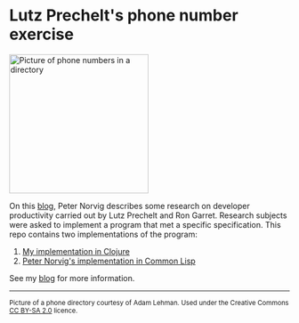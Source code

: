 # Lutz Prechelt's phone number exercise 

<img src="https://static.wixstatic.com/media/3466eb_8fc176601fa84e33ab8c829dfc532885~mv2.jpg/v1/fill/w_454,h_341,fp_0.50_0.50,q_90/3466eb_8fc176601fa84e33ab8c829dfc532885~mv2.webp" alt="Picture of phone numbers in a directory" width="250"/>


On this [blog](https://norvig.com/java-lisp.html), Peter Norvig describes some research on developer productivity carried out by Lutz Prechelt and Ron Garret. Research subjects were asked to implement a program that met a specific specification. This repo contains two implementations of the program:


1. [My implementation in Clojure](https://github.com/rachbowyer/lutz-prechelt-phone-number/tree/main/rachel)
2. [Peter Norvig's implementation in Common Lisp](https://github.com/rachbowyer/lutz-prechelt-phone-number/tree/main/norvig)


See my [blog](https://www.bowyer.info/post/developer-productivity) for more information.



<hr/>


<sup>Picture of a phone directory courtesy of Adam Lehman. Used under the Creative Commons [CC BY-SA 2.0](https://creativecommons.org/licenses/by-sa/2.0/) licence.</sup>

